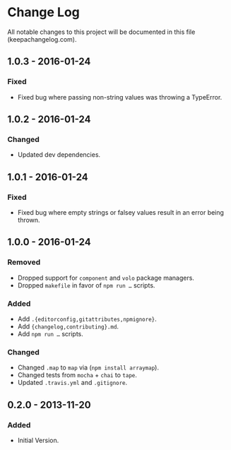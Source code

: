 # Change Log
All notable changes to this project will be documented in this file (keepachangelog.com).

## 1.0.3 - 2016-01-24
### Fixed
- Fixed bug where passing non-string values was throwing a TypeError.

## 1.0.2 - 2016-01-24
### Changed
- Updated dev dependencies.

## 1.0.1 - 2016-01-24
### Fixed
- Fixed bug where empty strings or falsey values result in an error being thrown.

## 1.0.0 - 2016-01-24
### Removed
- Dropped support for `component` and `volo` package managers.
- Dropped `makefile` in favor of `npm run …` scripts.

### Added
- Add `.{editorconfig,gitattributes,npmignore}`.
- Add `{changelog,contributing}.md`.
- Add `npm run …` scripts.

### Changed
- Changed `.map` to `map` via (`npm install arraymap`).
- Changed tests from `mocha` + `chai` to `tape`.
- Updated `.travis.yml` and `.gitignore`.

## 0.2.0 - 2013-11-20
### Added
- Initial Version.
